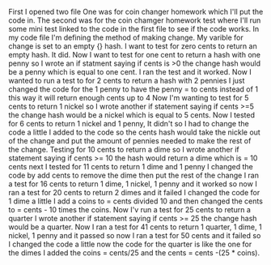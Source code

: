 First I opened two file 
One was for coin changer homework which I'll put the code in.
The second was for the coin chamger homework test where I'll run some mini test linked to the code in the first file to see if the code works. 
In my code file I'm defining the method of making change.
My varible for change is set to an empty {} hash.
I want to test for zero cents to return an empty hash. It did.
Now I want to test for one cent to return a hash with one penny
so I wrote an if statment saying if cents is >0 the change hash would be a penny which is equal to one cent.
I ran the test and it worked.
Now I wanted to run a test to for 2 cents to return a hash with 2 pennies
I just changed the code for the 1 penny to have the penny = to cents instead of 1 this way it will return enough cents up to 4 
Now I'm wanting to test for 5 cents to return 1 nickel
so I wrote another if statement saying  if cents >=5 the change hash would be a nickel which  is equal to 5 cents.
Now I tested for 6 cents to return 1 nickel and 1 penny, It didn't so I had to change the code a little
I added to the code so the cents hash would take the nickle out of the change and put the amount of pennies needed to make the rest of the change.
Testing for 10 cents to return a dime so I wrote another if statement saying if cents >= 10 the hash would return a dime which is = 10 cents 
next I tested for 11 cents to return 1 dime and 1 penny 
I changed the code by add cents to remove the dime then put the rest of the change 
I ran a test for 16 cents to return 1 dime, 1 nickel, 1 penny and it worked
so now I ran a test for 20 cents to return 2 dimes and it failed
I changed the code for 1 dime a little I add a coins to = cents divided 10 and then changed the cents to = cents - 10 times the coins.
Now I'v run a test for 25 cents to return a quarter I wrote another if statement saying if cents >= 25 the change hash would be a quarter.
Now I ran a test for 41 cents to return 1 quarter, 1 dime, 1 nickel, 1 penny and it passed
so now I ran a test for 50 cents and it failed so I changed the code a little
now the code for the quarter is like the one for the dimes I added the coins = cents/25 and the cents = cents -(25 * coins).
